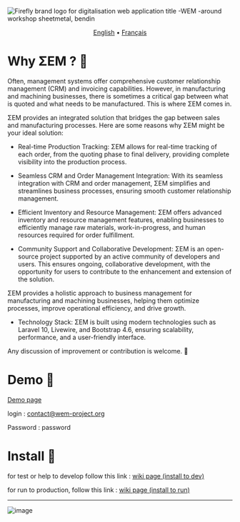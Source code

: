 ![Firefly brand logo for digitalisation web application title -WEM -around workshop sheetmetal, bendin](https://github.com/SMEWebify/WebErpMesv2/assets/75578469/2e877aae-4f66-4347-9cf5-38a85fbf57d5)



<p align="center">
  <a href="https://github.com/SMEWebify/WebErpMesv2/blob/WEM-2.0/README.md">English</a> •
  <a href="https://github.com/SMEWebify/WebErpMesv2/blob/WEM-2.0/docs/README.fr.md">Français</a>
</p>



# Why ΣEM ? :monocle_face:

Often, management systems offer comprehensive customer relationship management (CRM) and invoicing capabilities. However, in manufacturing and machining businesses, there is sometimes a critical gap between what is quoted and what needs to be manufactured. This is where ΣEM comes in.

ΣEM provides an integrated solution that bridges the gap between sales and manufacturing processes. Here are some reasons why ΣEM might be your ideal solution:

- Real-time Production Tracking: ΣEM allows for real-time tracking of each order, from the quoting phase to final delivery, providing complete visibility into the production process.

- Seamless CRM and Order Management Integration: With its seamless integration with CRM and order management, ΣEM simplifies and streamlines business processes, ensuring smooth customer relationship management.

- Efficient Inventory and Resource Management: ΣEM offers advanced inventory and resource management features, enabling businesses to efficiently manage raw materials, work-in-progress, and human resources required for order fulfillment.

- Community Support and Collaborative Development: ΣEM is an open-source project supported by an active community of developers and users. This ensures ongoing, collaborative development, with the opportunity for users to contribute to the enhancement and extension of the solution.

ΣEM provides a holistic approach to business management for manufacturing and machining businesses, helping them optimize processes, improve operational efficiency, and drive growth.

- Technology Stack: ΣEM is built using modern technologies such as Laravel 10, Livewire, and Bootstrap 4.6, ensuring scalability, performance, and a user-friendly interface.

Any discussion of improvement or contribution is welcome. :hugs:



# Demo :eyes:

[Demo page](http://demo.wem-project.org) 

login : contact@wem-project.org 

Password : password

# Install :construction_worker:
for test or help to develop follow this link : [wiki page (install to dev)](https://github.com/SMEWebify/WebErpMesv2/wiki/Installation-Steps-(for-dev))

for run to production, follow this link :  [wiki page (install to run)](https://github.com/SMEWebify/WebErpMesv2/wiki/Installation-Steps-(for-production))

-----------------


![image](https://github.com/SMEWebify/WebErpMesv2/assets/75578469/bcc022c1-465e-44fb-a7ce-011f9096eba7)








